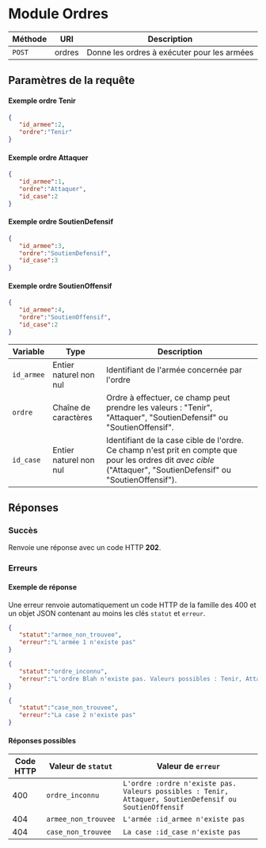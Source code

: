 # Module Ordres

Méthode | URI | Description
------------- | ------------- | -------------
`POST`  | ordres | Donne les ordres à exécuter pour les armées

## Paramètres de la requête

#### Exemple ordre Tenir
```json
{
   "id_armee":2,
   "ordre":"Tenir"
}
```

#### Exemple ordre Attaquer
```json
{
   "id_armee":1,
   "ordre":"Attaquer",
   "id_case":2
}
```

#### Exemple ordre SoutienDefensif
```json
{
   "id_armee":3,
   "ordre":"SoutienDefensif",
   "id_case":3
}
```

#### Exemple ordre SoutienOffensif
```json
{
   "id_armee":4,
   "ordre":"SoutienOffensif",
   "id_case":2
}
```

Variable | Type | Description
------------- | ------------- | -------------
`id_armee`  | Entier naturel non nul | Identifiant de l'armée concernée par l'ordre
`ordre`  | Chaîne de caractères | Ordre à effectuer, ce champ peut prendre les valeurs : "Tenir", "Attaquer", "SoutienDefensif" ou "SoutienOffensif".
`id_case`  | Entier naturel non nul | Identifiant de la case cible de l'ordre. Ce champ n'est prit en compte que pour les ordres dit *avec cible* ("Attaquer", "SoutienDefensif" ou "SoutienOffensif").

## Réponses
### Succès
Renvoie une réponse avec un code HTTP **202**.

### Erreurs
#### Exemple de réponse
Une erreur renvoie automatiquement un code HTTP de la famille des 400 et un objet JSON contenant au moins les clés `statut` et `erreur`.
```json
{
   "statut":"armee_non_trouvee",
   "erreur":"L'armée 1 n'existe pas"
}
```

```json
{
   "statut":"ordre_inconnu",
   "erreur":"L'ordre Blah n'existe pas. Valeurs possibles : Tenir, Attaquer, SoutienDefensif, SoutienOffensif"
}
```

```json
{
   "statut":"case_non_trouvee",
   "erreur":"La case 2 n'existe pas"
}
```

#### Réponses possibles
Code HTTP | Valeur de `statut` | Valeur de `erreur`
------------- | ------------- | -------------
400  | `ordre_inconnu` | `L'ordre :ordre n'existe pas. Valeurs possibles : Tenir, Attaquer, SoutienDefensif ou SoutienOffensif`
404  | `armee_non_trouvee` | `L'armée :id_armee n'existe pas`
404  | `case_non_trouvee` | `La case :id_case n'existe pas`
